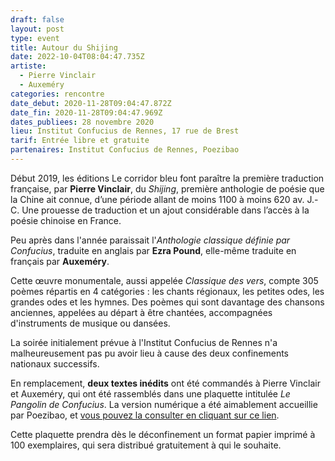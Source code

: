 ```yaml
---
draft: false
layout: post
type: event
title: Autour du Shijing
date: 2022-10-04T08:04:47.735Z
artiste:
  - Pierre Vinclair
  - Auxeméry
categories: rencontre
date_debut: 2020-11-28T09:04:47.872Z
date_fin: 2020-11-28T09:04:47.969Z
dates_publiees: 28 novembre 2020
lieu: Institut Confucius de Rennes, 17 rue de Brest
tarif: Entrée libre et gratuite
partenaires: Institut Confucius de Rennes, Poezibao
---
```

Début 2019, les éditions Le corridor bleu font paraître la première traduction française, par **Pierre Vinclair**, du *Shijing*, première anthologie de poésie que la Chine ait connue, d’une période allant de moins 1100 à moins 620 av. J.-C. Une prouesse de traduction et un ajout considérable dans l’accès à la poésie chinoise en France. 

Peu après dans l'année paraissait l'*Anthologie classique définie par Confucius*, traduite en anglais par **Ezra Pound**, elle-même traduite en français par **Auxeméry**.

Cette œuvre monumentale, aussi appelée *Classique des vers*, compte 305 poèmes répartis en 4 catégories : les chants régionaux, les petites odes, les grandes odes et les hymnes. Des poèmes qui sont davantage des chansons anciennes, appelées au départ à être chantées, accompagnées d'instruments de musique ou dansées.

La soirée initialement prévue à l'Institut Confucius de Rennes n'a malheureusement pas pu avoir lieu à cause des deux confinements nationaux successifs.

En remplacement, **deux textes inédits** ont été commandés à Pierre Vinclair et Auxeméry, qui ont été rassemblés dans une plaquette intitulée *Le Pangolin de Confucius*. La version numérique a été aimablement accueillie par Poezibao, et [vous pouvez la consulter en cliquant sur ce lien](https://poezibao.typepad.com/poezibao/2020/11/carte-blanche-auxem%C3%A9ry-pierre-vinclair-le-pangolin-de-confucius.html).

Cette plaquette prendra dès le déconfinement un format papier imprimé à 100 exemplaires, qui sera distribué gratuitement à qui le souhaite.
